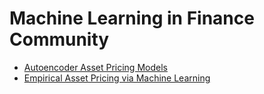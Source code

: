 # Machine Learning in Finance Community

- [Autoencoder Asset Pricing Models](https://github.com/ai-gamer/fintech-literature/blob/main/journal/ml4finance/aapm/README.md)
- [Empirical Asset Pricing via Machine Learning](https://github.com/ai-gamer/fintech-literature/blob/main/journal/ml4finance/eapml/README.md)
